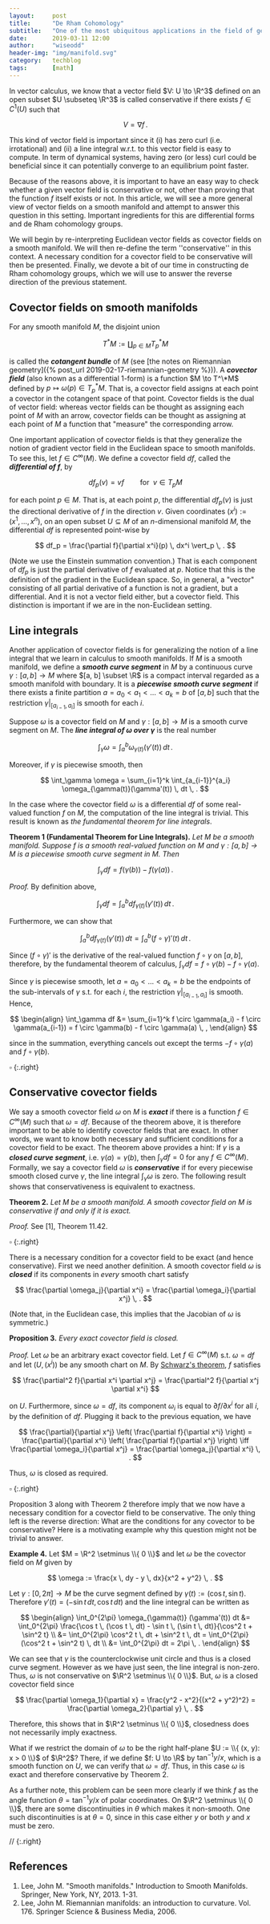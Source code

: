 ```yaml
---
layout:     post
title:      "De Rham Cohomology"
subtitle:   "One of the most ubiquitous applications in the field of geometry is the optimization problem. In this article we will discuss the familiar optimization problem on Euclidean spaces by focusing on the gradient descent method, and generalize them on Riemannian manifolds."
date:       2019-03-11 12:00
author:     "wiseodd"
header-img: "img/manifold.svg"
category:   techblog
tags:       [math]
---
```


In vector calculus, we know that a vector field $V: U \to \R^3$ defined on an open subset $U \subseteq \R^3$ is called conservative if there exists $f \in C^1(U)$ such that

$$
    V = \nabla f \, .
$$

This kind of vector field is important since it (i) has zero curl (i.e. irrotational) and (ii) a line integral w.r.t. to this vector field is easy to compute. In term of dynamical systems, having zero (or less) curl could be beneficial since it can potentially converge to an equilibrium point faster.

Because of the reasons above, it is important to have an easy way to check whether a given vector field is conservative or not, other than proving that the function $f$ itself exists or not. In this article, we will see a more general view of vector fields on a smooth manifold and attempt to answer this question in this setting. Important ingredients for this are differential forms and de Rham cohomology groups.

We will begin by re-interpreting Euclidean vector fields as covector fields on a smooth manifold. We will then re-define the term ''conservative'' in this context. A necessary condition for a covector field to be conservative will then be presented. Finally, we devote a bit of our time in constructing de Rham cohomology groups, which we will use to answer the reverse direction of the previous statement.


<h2 class="section-heading">Covector fields on smooth manifolds</h2>

For any smooth manifold $M$, the disjoint union

$$
    T^*M := \coprod_{p \in M} T^*_p M
$$

is called the **_cotangent bundle_** of $M$ (see [the notes on Riemannian geometry]({% post_url 2019-02-17-riemannian-geometry %})). A **_covector field_** (also known as a differential 1-form) is a function $M \to T^\*M$ defined by $p \mapsto \omega(p) \in T^*_pM$. That is, a covector field assigns at each point a covector in the cotangent space of that point. Covector fields is the dual of vector field: whereas vector fields can be thought as assigning each point of $M$ with an arrow, covector fields can be thought as assigning at each point of $M$ a function that "measure" the corresponding arrow.

One important application of covector fields is that they generalize the notion of gradient vector field in the Euclidean space to smooth manifolds. To see this, let $f \in C^\infty(M)$. We define a covector field $df$, called the **_differential of f_**, by

$$
    df_p(v) = vf \qquad \text{for} \enspace v \in T_pM
$$

for each point $p \in M$. That is, at each point $p$, the differential $df_p(v)$ is just the directional derivative of $f$ in the direction $v$. Given coordinates $(x^i) := (x^1, \dots, x^n)$, on an open subset $U \subseteq M$ of an $n$-dimensional manifold $M$, the differential $df$ is represented point-wise by

$$
    df_p = \frac{\partial f}{\partial x^i}(p) \, dx^i \vert_p \, .
$$

(Note we use the Einstein summation convention.) That is each component of $df_p$ is just the partial derivative of $f$ evaluated at $p$. Notice that this is the definition of the gradient in the Euclidean space. So, in general, a "vector" consisting of all partial derivative of a function is not a gradient, but a differential. And it is not a vector field either, but a covector field. This distinction is important if we are in the non-Euclidean setting.


<h2 class="section-heading">Line integrals</h2>

Another application of covector fields is for generalizing the notion of a line integral that we learn in calculus to smooth manifolds. If $M$ is a smooth manifold, we define a **_smooth curve segment_** in $M$ by a continuous curve $\gamma: [a, b] \to M$ where $[a, b] \subset \R$ is a compact interval regarded as a smooth manifold with boundary. It is a **_piecewise smooth curve segment_** if there exists a finite partition $a = a_0 < a_1 < \dots < a_k = b$ of $[a, b]$ such that the restriction $\gamma \vert_{[a_{i-1}, a_i]}$ is smooth for each $i$.

Suppose $\omega$ is a covector field on $M$ and $\gamma:[a, b] \to M$ is a smooth curve segment on $M$. The **_line integral of $\omega$ over $\gamma$_** is the real number

$$
    \int_\gamma \omega = \int^b_a \omega_{\gamma(t)}(\gamma'(t)) \, dt \, .
$$

Moreover, if $\gamma$ is piecewise smooth, then

$$
    \int_\gamma \omega = \sum_{i=1}^k \int_{a_{i-1}}^{a_i} \omega_{\gamma(t)}(\gamma'(t)) \, dt \, .
$$

In the case where the covector field $\omega$ is a differential $df$ of some real-valued function $f$ on $M$, the computation of the line integral is trivial. This result is known as _the fundamental theorem for line integrals_.

**Theorem 1 (Fundamental Theorem for Line Integrals).** _Let $M$ be a smooth manifold. Suppose $f$ is a smooth real-valued function on $M$ and $\gamma: [a, b] \to M$ is a piecewise smooth curve segment in $M$. Then_

$$
    \int_\gamma df = f(\gamma(b)) - f(\gamma(a)) \, .
$$

_Proof._ By definition above,

$$
    \int_\gamma df = \int_a^b df_{\gamma(t)} (\gamma'(t)) \, dt \, .
$$

Furthermore, we can show that

$$
    \int_a^b df_{\gamma(t)} (\gamma'(t)) \, dt = \int_a^b (f \circ \gamma)'(t) \, dt \, .
$$

Since $(f \circ \gamma)'$ is the derivative of the real-valued function $f \circ \gamma$ on $[a, b]$, therefore, by the fundamental theorem of calculus, $\int_\gamma df = f\circ\gamma(b) - f\circ\gamma(a)$.

Since $\gamma$ is piecewise smooth, let $a = a_0 < \dots < a_k = b$ be the endpoints of the sub-intervals of $\gamma$ s.t. for each $i$, the restriction $\gamma \vert_{[a_{i-1}, a_i]}$ is smooth. Hence,

$$
\begin{align}
    \int_\gamma df &= \sum_{i=1}^k f \circ \gamma(a_i) - f \circ \gamma(a_{i-1}) = f \circ \gamma(b) - f \circ \gamma(a) \, ,
\end{align}
$$

since in the summation, everything cancels out except the terms $-f \circ \gamma(a)$ and $f \circ \gamma(b)$.

$\square$
{:.right}


<h2 class="section-heading">Conservative covector fields</h2>

We say a smooth covector field $\omega$ on $M$ is **_exact_** if there is a function $f \in C^\infty(M)$ such that $\omega = df$. Because of the theorem above, it is therefore important to be able to identify covector fields that are exact. In other words, we want to know both necessary and sufficient conditions for a covector field to be exact. The theorem above provides a hint: If $\gamma$ is a **_closed curve segment_**, i.e. $\gamma(a) = \gamma(b)$, then $\int_\gamma df = 0$ for any $f \in C^\infty(M)$. Formally, we say a covector field $\omega$ is **_conservative_** if for every piecewise smooth closed curve $\gamma$, the line integral $\int_\gamma \omega$ is zero. The following result shows that conservativeness is equivalent to exactness.

**Theorem 2.** _Let $M$ be a smooth manifold. A smooth covector field on $M$ is conservative if and only if it is exact._

_Proof._ See [1], Theorem 11.42.

$\square$
{:.right}

There is a necessary condition for a covector field to be exact (and hence conservative). First we need another definition. A smooth covector field $\omega$ is **_closed_** if its components in _every_ smooth chart satisfy

$$
    \frac{\partial \omega_j}{\partial x^i} = \frac{\partial \omega_i}{\partial x^j} \, .
$$

(Note that, in the Euclidean case, this implies that the Jacobian of $\omega$ is symmetric.)

**Proposition 3.** _Every exact covector field is closed._

_Proof._ Let $\omega$ be an arbitrary exact covector field. Let $f \in C^\infty(M)$ s.t. $\omega = df$ and let $(U, (x^i))$ be any smooth chart on $M$. By [Schwarz's theorem](https://en.wikipedia.org/wiki/Symmetry_of_second_derivatives#Schwarz's_theorem), $f$ satisfies

$$
    \frac{\partial^2 f}{\partial x^i \partial x^j} = \frac{\partial^2 f}{\partial x^j \partial x^i}
$$

on $U$. Furthermore, since $\omega = df$, its component $\omega_i$ is equal to $\partial f/ \partial x^i$ for all $i$, by the definition of $df$. Plugging it back to the previous equation, we have

$$
    \frac{\partial}{\partial x^j} \left( \frac{\partial f}{\partial x^i} \right) = \frac{\partial}{\partial x^i} \left( \frac{\partial f}{\partial x^j} \right) \iff \frac{\partial \omega_i}{\partial x^j} = \frac{\partial \omega_j}{\partial x^i}  \, .
$$

Thus, $\omega$ is closed as required.

$\square$
{:.right}


Proposition 3 along with Theorem 2 therefore imply that we now have a necessary condition for a covector field to be conservative. The only thing left is the reverse direction: What are the conditions for any covector to be conservative? Here is a motivating example why this question might not be trivial to answer.

**Example 4.** Let $M = \R^2 \setminus \\{ 0 \\}$ and let $\omega$ be the covector field on $M$ given by

$$
    \omega := \frac{x \, dy - y \, dx}{x^2 + y^2} \, .
$$

Let $\gamma: [0, 2\pi] \to M$ be the curve segment defined by $\gamma(t) := (\cos t, \sin t)$. Therefore $\gamma'(t) = (-\sin t \, dt, \cos t \, dt)$ and the line integral can be written as

$$
\begin{align}
    \int_0^{2\pi} \omega_{\gamma(t)} (\gamma'(t)) dt &= \int_0^{2\pi} \frac{\cos t \, (\cos t \, dt) - \sin t \, (\sin t \, dt)}{\cos^2 t + \sin^2 t} \\
        &= \int_0^{2\pi} \cos^2 t \, dt + \sin^2 t \, dt = \int_0^{2\pi} (\cos^2 t + \sin^2 t) \, dt \\
        &= \int_0^{2\pi} dt = 2\pi \, .
\end{align}
$$

We can see that $\gamma$ is the counterclockwise unit circle and thus is a closed curve segment. However as we have just seen, the line integral is non-zero. Thus, $\omega$ is not conservative on $\R^2 \setminus \\{ 0 \\}$. But, $\omega$ is a closed covector field since

$$
    \frac{\partial \omega_1}{\partial x} = \frac{y^2 - x^2}{(x^2 + y^2)^2} = \frac{\partial \omega_2}{\partial y} \, .
$$

Therefore, this shows that in $\R^2 \setminus \\{ 0 \\}$, closedness does not necessarily imply exactness.

What if we restrict the domain of $\omega$ to be the right half-plane $U := \\{ (x, y): x > 0 \\}$ of $\R^2$? There, if we define $f: U \to \R$ by $\tan^{-1} y/x$, which is a smooth function on $U$, we can verify that $\omega = df$. Thus, in this case $\omega$ is exact and therefore conservative by Theorem 2.

As a further note, this problem can be seen more clearly if we think $f$ as the angle function $\theta = \tan^{-1} y/x$ of polar coordinates. On $\R^2 \setminus \\{ 0 \\}$, there are some discontinuities in $\theta$ which makes it non-smooth. One such discontinuities is at $\theta = 0$, since in this case either $y$ or both $y$ and $x$ must be zero.

//
{:.right}

<h2 class="section-heading">References</h2>

1. Lee, John M. "Smooth manifolds." Introduction to Smooth Manifolds. Springer, New York, NY, 2013. 1-31.
2. Lee, John M. Riemannian manifolds: an introduction to curvature. Vol. 176. Springer Science & Business Media, 2006.
